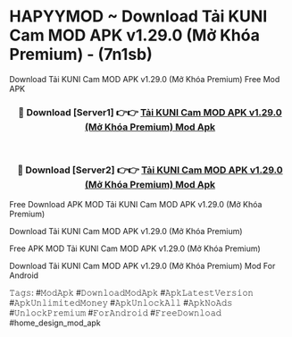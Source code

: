 # HAPYYMOD ~ Download Tải KUNI Cam MOD APK v1.29.0 (Mở Khóa Premium) - (7n1sb)
Download Tải KUNI Cam MOD APK v1.29.0 (Mở Khóa Premium) Free Mod APK

<div align="center">
<h3>🔴 Download [Server1] 👉👉 <a href="https://apk-comot.site?title=Tải_KUNI_Cam_MOD_APK_v1.29.0_(Mở_Khóa_Premium)">Tải KUNI Cam MOD APK v1.29.0 (Mở Khóa Premium) Mod Apk</a></h3><br>

<h3>🔴 Download [Server2] 👉👉 <a href="https://apk-comot.site?title=Tải_KUNI_Cam_MOD_APK_v1.29.0_(Mở_Khóa_Premium)">Tải KUNI Cam MOD APK v1.29.0 (Mở Khóa Premium) Mod Apk</a></h3>
</div>


Free Download APK MOD Tải KUNI Cam MOD APK v1.29.0 (Mở Khóa Premium)

Download Tải KUNI Cam MOD APK v1.29.0 (Mở Khóa Premium) 

Free APK MOD Tải KUNI Cam MOD APK v1.29.0 (Mở Khóa Premium) 

Download Tải KUNI Cam MOD APK v1.29.0 (Mở Khóa Premium) Mod For Android

𝚃𝚊𝚐𝚜: #𝙼𝚘𝚍𝙰𝚙𝚔 #𝙳𝚘𝚠𝚗𝚕𝚘𝚊𝚍𝙼𝚘𝚍𝙰𝚙𝚔 #𝙰𝚙𝚔𝙻𝚊𝚝𝚎𝚜𝚝𝚅𝚎𝚛𝚜𝚒𝚘𝚗 #𝙰𝚙𝚔𝚄𝚗𝚕𝚒𝚖𝚒𝚝𝚎𝚍𝙼𝚘𝚗𝚎𝚢 #𝙰𝚙𝚔𝚄𝚗𝚕𝚘𝚌𝚔𝙰𝚕𝚕 #𝙰𝚙𝚔𝙽𝚘𝙰𝚍𝚜 #𝚄𝚗𝚕𝚘𝚌𝚔𝙿𝚛𝚎𝚖𝚒𝚞𝚖 #𝙵𝚘𝚛𝙰𝚗𝚍𝚛𝚘𝚒𝚍 #𝙵𝚛𝚎𝚎𝙳𝚘𝚠𝚗𝚕𝚘𝚊𝚍 #home_design_mod_apk